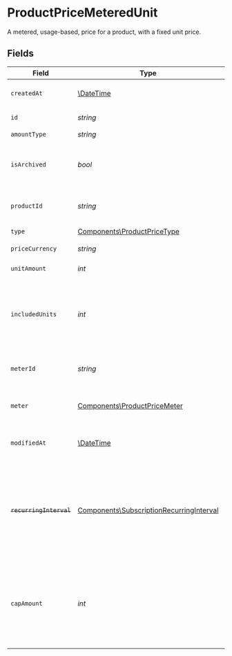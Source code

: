 # ProductPriceMeteredUnit

A metered, usage-based, price for a product, with a fixed unit price.


## Fields

| Field                                                                                                                   | Type                                                                                                                    | Required                                                                                                                | Description                                                                                                             |
| ----------------------------------------------------------------------------------------------------------------------- | ----------------------------------------------------------------------------------------------------------------------- | ----------------------------------------------------------------------------------------------------------------------- | ----------------------------------------------------------------------------------------------------------------------- |
| `createdAt`                                                                                                             | [\DateTime](https://www.php.net/manual/en/class.datetime.php)                                                           | :heavy_check_mark:                                                                                                      | Creation timestamp of the object.                                                                                       |
| `id`                                                                                                                    | *string*                                                                                                                | :heavy_check_mark:                                                                                                      | The ID of the price.                                                                                                    |
| `amountType`                                                                                                            | *string*                                                                                                                | :heavy_check_mark:                                                                                                      | N/A                                                                                                                     |
| `isArchived`                                                                                                            | *bool*                                                                                                                  | :heavy_check_mark:                                                                                                      | Whether the price is archived and no longer available.                                                                  |
| `productId`                                                                                                             | *string*                                                                                                                | :heavy_check_mark:                                                                                                      | The ID of the product owning the price.                                                                                 |
| `type`                                                                                                                  | [Components\ProductPriceType](../../Models/Components/ProductPriceType.md)                                              | :heavy_check_mark:                                                                                                      | N/A                                                                                                                     |
| `priceCurrency`                                                                                                         | *string*                                                                                                                | :heavy_check_mark:                                                                                                      | The currency.                                                                                                           |
| `unitAmount`                                                                                                            | *int*                                                                                                                   | :heavy_check_mark:                                                                                                      | The price per unit in cents.                                                                                            |
| `includedUnits`                                                                                                         | *int*                                                                                                                   | :heavy_check_mark:                                                                                                      | The number of units included in the price. They will be deducted from the total.                                        |
| `meterId`                                                                                                               | *string*                                                                                                                | :heavy_check_mark:                                                                                                      | The ID of the meter associated to the price.                                                                            |
| `meter`                                                                                                                 | [Components\ProductPriceMeter](../../Models/Components/ProductPriceMeter.md)                                            | :heavy_check_mark:                                                                                                      | A meter associated to a metered price.                                                                                  |
| `modifiedAt`                                                                                                            | [\DateTime](https://www.php.net/manual/en/class.datetime.php)                                                           | :heavy_check_mark:                                                                                                      | Last modification timestamp of the object.                                                                              |
| ~~`recurringInterval`~~                                                                                                 | [Components\SubscriptionRecurringInterval](../../Models/Components/SubscriptionRecurringInterval.md)                    | :heavy_check_mark:                                                                                                      | : warning: ** DEPRECATED **: This will be removed in a future release, please migrate away from it as soon as possible. |
| `capAmount`                                                                                                             | *int*                                                                                                                   | :heavy_check_mark:                                                                                                      | The maximum amount in cents that can be charged, regardless of the number of units consumed.                            |